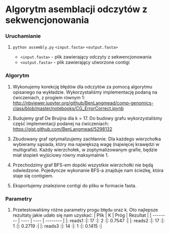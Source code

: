 # Algorytm asemblacji odczytów z sekwencjonowania

### Uruchamianie
1. `python assembly.py` `<input.fasta>` `<output.fasta>`

   * `<input.fasta>` - plik zawierający odczyty z sekwencjonowania
   * `<output.fasta>` - plik zawierający utworzone contigi

### Algorytm
1. Wykonujemy korekcję błędów dla odczytów za pomocą algorytmu opisanego na wykładzie.
    Wykorzystaliśmy implementację podaną na ćwiczeniach, z progiem równym 1:
    http://nbviewer.jupyter.org/github/BenLangmead/comp-genomics-class/blob/master/notebooks/CG_ErrorCorrect.ipynb

2. Budujemy graf De Bruijna dla k = 17. Do budowy grafu wykorzystaliśmy część implementacji podanej na ćwiczeniach:
    https://gist.github.com/BenLangmead/5298132

3. Zbudowany graf optymalizujemy zachłannie. Dla każdego wierzchołka
wybieramy sąsiada, który ma największą wagę (najwięcej krawędzi w multigrafie).
Każdy wierzchołek, w zoptymalizowanym grafie, będzie miał stopień wyjściowy
równy maksymalnie 1.

4. Przechodzimy graf BFS-em dopóki wszystkie wierzchołki nie będą odwiedzone. Pojedyncze wykonanie BFS-a znajduje nam ścieżkę, która staje się contigiem.

5. Eksportujemy znalezione contigi do pliku w formacie fasta.

### Parametry
1. Przetestowaliśmy różne parametry progu błędu oraz k. Oto najlepsze rezultaty
jakie udało się nam uzyskać:
| Plik     |   K  | Próg | Rezultat |
| -------- | ---- | ---- | -------- |
|: reads1 :|: 17 :|: 2  :|: 0.7547 :|
|: reads2 :|: 17 :|: 1  :|: 0.2719 :|
|: reads3 :|: 14 :|: 1  :|: 0.1415 :|
